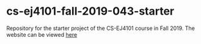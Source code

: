 # cs-ej4101-fall-2019-043-starter
Repository for the starter project of the CS-EJ4101 course in Fall 2019.
The website can be viewed [here](https://aaltomcc.github.io/cs-ej4101-fall-2019-043-starter/)
